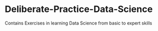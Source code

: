 # Deliberate-Practice-Data-Science
Contains Exercises in learning Data Science from basic to expert skills
